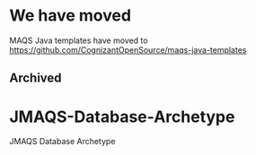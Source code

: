 We have moved
=======
MAQS Java templates have moved to https://github.com/CognizantOpenSource/maqs-java-templates

Archived
-----------
# JMAQS-Database-Archetype
JMAQS Database Archetype
